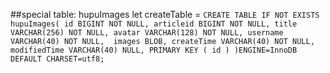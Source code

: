 ##special table: hupuImages
let createTable = `CREATE TABLE IF NOT EXISTS hupuImages(
   id BIGINT NOT NULL,
   articleid BIGINT NOT NULL,
   title VARCHAR(256) NOT NULL,
   avatar VARCHAR(128) NOT NULL,
   username VARCHAR(40) NOT NULL, 
   images BLOB,
   createTime VARCHAR(40) NOT NULL,
   modifiedTime VARCHAR(40) NULL,
   PRIMARY KEY ( id )
)ENGINE=InnoDB DEFAULT CHARSET=utf8;`